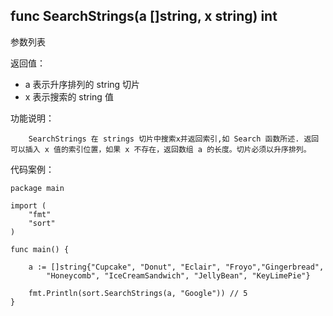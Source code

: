 ## func SearchStrings(a []string, x string) int

参数列表

返回值：

- a 表示升序排列的 string 切片 
- x 表示搜索的 string 值 

功能说明：

		SearchStrings 在 strings 切片中搜索x并返回索引,如 Search 函数所述. 返回可以插入 x 值的索引位置，如果 x 不存在，返回数组 a 的长度。切片必须以升序排列。
		
代码案例：
	
	package main
	
	import (
		"fmt"
		"sort"
	)
	
	func main() {
	
		a := []string{"Cupcake", "Donut", "Eclair", "Froyo","Gingerbread",
			"Honeycomb", "IceCreamSandwich", "JellyBean", "KeyLimePie"}
		
		fmt.Println(sort.SearchStrings(a, "Google")) // 5
	}
	
